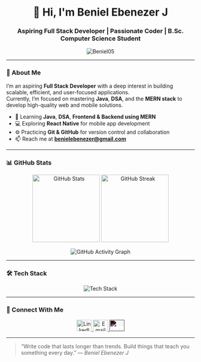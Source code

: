 <h1 align="center">👋 Hi, I'm Beniel Ebenezer J</h1>
<h3 align="center">Aspiring Full Stack Developer | Passionate Coder | B.Sc. Computer Science Student</h3>

<p align="center">
  <img src="https://komarev.com/ghpvc/?username=Beniel05&label=Profile%20Views&color=0e75b6&style=flat" alt="Beniel05" />
</p>

---

### 🧭 About Me

I’m an aspiring **Full Stack Developer** with a deep interest in building scalable, efficient, and user-focused applications.  
Currently, I’m focused on mastering **Java**, **DSA**, and the **MERN stack** to develop high-quality web and mobile solutions.

- 🌱 Learning **Java**, **DSA**, **Frontend & Backend using MERN**
- 💻 Exploring **React Native** for mobile app development
- ⚙️ Practicing **Git & GitHub** for version control and collaboration
- 📫 Reach me at **benielebenezer@gmail.com**

---

### 📊 GitHub Stats

<p align="center">
  <!-- GitHub Stats Card -->
  <img height="180em" src="https://github-readme-stats.vercel.app/api?username=Beniel05&show_icons=true&theme=tokyonight&hide_border=true&count_private=true" alt="GitHub Stats" />
  <!-- GitHub Streak Card (updated API) -->
  <img height="180em" src="https://streak-stats.demolab.com?user=Beniel05&theme=tokyonight&hide_border=true" alt="GitHub Streak" />
</p>

<p align="center">
  <!-- GitHub Activity Graph -->
  <img src="https://github-readme-activity-graph.vercel.app/graph?username=Beniel05&theme=tokyo-night&hide_border=true" alt="GitHub Activity Graph" />
</p>

---

### 🛠️ Tech Stack

<p align="center">
  <img src="https://skillicons.dev/icons?i=java,react,nodejs,express,mongodb,git,github,vscode,reactnative" alt="Tech Stack" />
</p>

---

### 🤝 Connect With Me

<p align="center">
  <a href="https://www.linkedin.com/in/benielebenezer/" target="_blank" rel="noopener noreferrer">
    <img src="https://cdn.jsdelivr.net/gh/devicons/devicon/icons/linkedin/linkedin-original.svg" alt="LinkedIn" height="30" width="40" />
  </a>
  <a href="mailto:benielebenezer@gmail.com" target="_blank" rel="noopener noreferrer">
    <img src="https://cdn.jsdelivr.net/gh/devicons/devicon/icons/google/google-original.svg" alt="Email" height="30" width="40" />
  </a>
  <a href="https://github.com/Beniel05" target="_blank" rel="noopener noreferrer">
    <img src="https://cdn.jsdelivr.net/gh/simple-icons/simple-icons/icons/github.svg" alt="GitHub" height="30" width="40" style="filter: invert(100%);" />
  </a>
</p>

---

> “Write code that lasts longer than trends. Build things that teach you something every day.” — *Beniel Ebenezer J*
